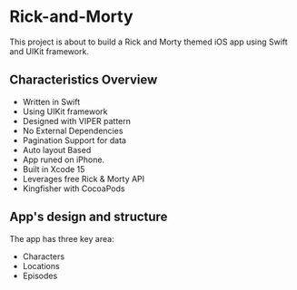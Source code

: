# Rick-and-Morty
This project is about to build a Rick and Morty themed iOS app using Swift and UIKit framework.

## Characteristics Overview
- Written in Swift
- Using UIKit framework
- Designed with VIPER pattern
- No External Dependencies
- Pagination Support for data
- Auto layout Based
- App runed on iPhone.
- Built in Xcode 15
- Leverages free Rick & Morty API
- Kingfisher with CocoaPods
  
## App's design and structure
The app has three key area:
- Characters
- Locations
- Episodes
